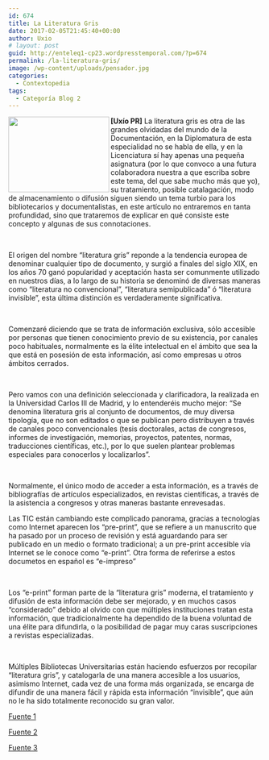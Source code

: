 ```yaml
---
id: 674
title: La Literatura Gris
date: 2017-02-05T21:45:40+00:00
author: Uxio
# layout: post
guid: http://enteleq1-cp23.wordpresstemporal.com/?p=674
permalink: /la-literatura-gris/
image: /wp-content/uploads/pensador.jpg
categories:
  - Contextopedia
tags:
  - Categoría Blog 2
---
```

<div id="body-151923" class="content-body">
  <p align="justify">
    <span style="font-family: Times New Roman,serif;"><span style="font-size: medium;"><img class="alignleft" style="font-size: medium;" src="http://www.juntadeandalucia.es/cultura/opencms/export/pics/bibalmeria/Biblioteca1.jpg" width="200" height="150" align="left" border="0" /></span></span>
  </p><strong>[Uxío PR]</strong> La literatura gris es otra de las grandes olvidadas del mundo de la Documentación, en la Diplomatura de esta especialidad no se habla de ella, y en la Licenciatura sí hay apenas una pequeña asignatura (por lo que convoco a una futura colaboradora nuestra a que escriba sobre este tema, del que sabe mucho más que yo), su tratamiento, posible catalagación, modo de almacenamiento o difusión siguen siendo un tema turbio para los bibliotecarios y documentalistas, en este artículo no entraremos en tanta profundidad, sino que trataremos de explicar en qué consiste este concepto y algunas de sus connotaciones.
  </p>
  
  <p>
    &nbsp;
  </p>
  
  <p>
    El origen del nombre “literatura gris” reponde a la tendencia europea de denominar cualquier tipo de documento, y surgió a finales del siglo XIX, en los años 70 ganó popularidad y aceptación hasta ser comunmente utilizado en nuestros días, a lo largo de su historia se denominó de diversas maneras como “literatura no convencional”, “literatura semipublicada” ó “literatura invisible”, esta última distinción es verdaderamente significativa.
  </p>
  
  <p>
    &nbsp;
  </p>
  
  <p>
    Comenzaré diciendo que se trata de información exclusiva, sólo accesible por personas que tienen conocimiento previo de su existencia, por canales poco habituales, normalmente es la élite intelectual en el ámbito que sea la que está en posesión de esta información, así como empresas u otros ámbitos cerrados.
  </p>
  
  <p>
    &nbsp;
  </p>
  
  <p>
    Pero vamos con una definición seleccionada y clarificadora, la realizada en la Universidad Carlos III de Madrid, y lo entenderéis mucho mejor: “Se denomina literatura gris al conjunto de documentos, de muy diversa tipología, que no son editados o que se publican pero distribuyen a través de canales poco convencionales (tesis doctorales, actas de congresos, informes de investigación, memorias, proyectos, patentes, normas, traducciones científicas, etc.), por lo que suelen plantear problemas especiales para conocerlos y localizarlos”.
  </p>
  
  <p>
    &nbsp;
  </p>
  
  <p>
    Normalmente, el único modo de acceder a esta información, es a través de bibliografías de artículos especializados, en revistas científicas, a través de la asistencia a congresos y otras maneras bastante enrevesadas.
  </p>
  
  <p>
    Las TIC están cambiando este complicado panorama, gracias a tecnologías como Internet aparecen los “pre-print”, que se refiere a un manuscrito que ha pasado por un proceso de revisión y está aguardando para ser publicado en un medio o formato tradicional; a un pre-print accesible vía Internet se le conoce como “e-print”. Otra forma de referirse a estos documetos en español es “e-impreso”
  </p>
  
  <p>
    &nbsp;
  </p>
  
  <p>
    Los “e-print” forman parte de la “literatura gris” moderna, el tratamiento y difusión de esta información debe ser mejorado, y en muchos casos “considerado” debido al olvido con que múltiples instituciones tratan esta información, que tradicionalmente ha dependido de la buena voluntad de una élite para difundirla, o la posibilidad de pagar muy caras suscripciones a revistas especializadas.
  </p>
  
  <p>
    &nbsp;
  </p>
  
  <p>
    Múltiples Bibliotecas Universitarias están haciendo esfuerzos por recopilar “literatura gris”, y catalogarla de una manera accesible a los usuarios, asimismo Internet, cada vez de una forma más organizada, se encarga de difundir de una manera fácil y rápida esta información “invisible”, que aún no le ha sido totalmente reconocido su gran valor.
  </p>
  
  <p align="justify">
    <a href="http://eprints.rclis.org/archive/00006525/01/Vol6No2_jul.dic2003_p_127-137.pdf">Fuente 1 </a>
  </p>
  
  <p align="justify">
    <a href="http://turan.uc3m.es/uc3m/serv/BIB/GRAL/FUEPS/LiteraturaGris.html" class="broken_link" rel="nofollow">Fuente 2 </a>
  </p>
  
  <p align="justify">
    <a href="http://www.elprofesionaldelainformacion.com/contenidos/1995/marzo/la_literatura_gris_en_expansin.html">Fuente 3 </a>
</div>